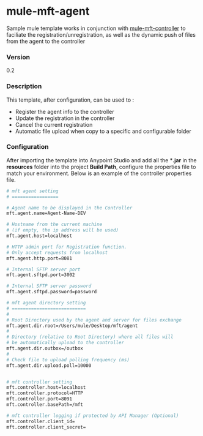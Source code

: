 # mule-mft-agent
Sample mule template works in conjunction with [mule-mft-controller] to faciliate the registration/unregistration, as well as the dynamic push of files from the agent to the controller

### Version
0.2
### Description
This template, after configuration, can be used to :
- Register the agent info to the controller 
- Update the registration in the controller
- Cancel the current registration
- Automatic file upload when copy to a specific and configurable folder


### Configuration
After importing the template into Anypoint Studio and add all the ***.jar** in the **resources** folder into the project **Build Path**, configure the properties file to match your environment. Below is an example of the controller properties file.
```sh
# mft agent setting
# =================

# Agent name to be displayed in the Controller
mft.agent.name=Agent-Name-DEV

# Hostname from the current machine
# (if empty, the ip address will be used)
mft.agent.host=localhost

# HTTP admin port for Registration function. 
# Only accept requests from localhost
mft.agent.http.port=8081

# Internal SFTP server port
mft.agent.sftpd.port=3002

# Internal SFTP server password
mft.agent.sftpd.password=password

# mft agent directory setting
# ===========================
#
# Root Directory used by the agent and server for files exchange
mft.agent.dir.root=/Users/mule/Desktop/mft/agent
#
# Directory (relative to Root Directory) where all files will 
# be automatically upload to the controller
mft.agent.dir.outbox=/outbox
#
# Check file to upload polling frequency (ms)
mft.agent.dir.upload.poll=10000


# mft controller setting
mft.controller.host=localhost
mft.controller.protocol=HTTP
mft.controller.port=8091
mft.controller.basePath=/mft

# mft controller logging if protected by API Manager (Optional)
mft.controller.client_id=
mft.controller.client_secret=
```



   [mule-mft-controller]: <https://github.com/mulesoft-consulting/mule-mft-controller>
   


